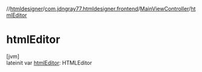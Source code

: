//[htmldesigner](../../../index.md)/[com.jdngray77.htmldesigner.frontend](../index.md)/[MainViewController](index.md)/[htmlEditor](html-editor.md)

# htmlEditor

[jvm]\
lateinit var [htmlEditor](html-editor.md): HTMLEditor
